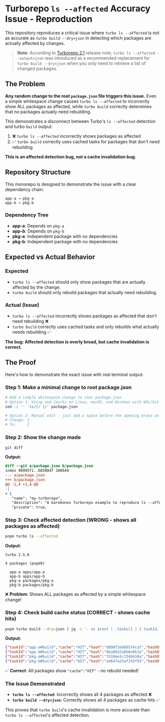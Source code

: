 # Turborepo `ls --affected` Accuracy Issue - Reproduction

This repository reproduces a critical issue where `turbo ls --affected` is not as accurate as `turbo build --dry=json` in detecting which packages are actually affected by changes.

> **Note**: According to [Turborepo 2.1](https://turborepo.com/blog/turbo-2-1-0#turbo-ls) release note, `turbo ls --affected --output=json` was introduced as a recommended replacement for `turbo build --dry=json` when you only need to retrieve a list of changed packages.

## The Problem

**Any random change to the root `package.json` file triggers this issue.** Even a simple whitespace change causes `turbo ls --affected` to incorrectly show ALL packages as affected, while `turbo build` correctly determines that no packages actually need rebuilding.

This demonstrates a disconnect between Turbo's `ls --affected` detection and turbo `build` output:

1. ❌ `turbo ls --affected` incorrectly shows packages as affected
2. ✅ `turbo build` correctly uses cached tasks for packages that don't need rebuilding

**This is an affected detection bug, not a cache invalidation bug.**

## Repository Structure

This monorepo is designed to demonstrate the issue with a clear dependency chain:

```
app-a → pkg-a
app-b → pkg-b
```

### Dependency Tree

- **app-a**: Depends on `pkg-a`
- **app-b**: Depends on `pkg-b`
- **pkg-a**: Independent package with no dependencies
- **pkg-b**: Independent package with no dependencies

## Expected vs Actual Behavior

### Expected

- `turbo ls --affected` should only show packages that are actually affected by the change.
- `turbo build` should only rebuild packages that actually need rebuilding.

### Actual (Issue)

- `turbo ls --affected` incorrectly shows packages as affected that don't need rebuilding ❌
- `turbo build` correctly uses cached tasks and only rebuilds what actually needs rebuilding ✅

**The bug: Affected detection is overly broad, but cache invalidation is correct.**

## The Proof

Here's how to demonstrate the exact issue with real terminal output:

### Step 1: Make a minimal change to root package.json

```bash
# Add a simple whitespace change to root package.json
# Option 1: Using sed (works on Linux, macOS, and Windows with WSL/Git Bash)
sed -i '' '1s/{/ {/' package.json

# Option 2: Manual edit - just add a space before the opening brace on line 1
# Change: {
# To:     {
```

### Step 2: Show the change made

```bash
git diff
```

**Output:**

```diff
diff --git a/package.json b/package.json
index 98995f1..68508df 100644
--- a/package.json
+++ b/package.json
@@ -1,4 +1,4 @@
-{
+ {
   "name": "my-turborepo",
   "description": "A barebones Turborepo example to reproduce ls --affected issue.",
   "private": true,
```

### Step 3: Check affected detection (WRONG - shows all packages as affected)

```bash
pnpm turbo ls --affected
```

**Output:**

```
turbo 2.5.6

4 packages (pnpm9)

  app-a apps/app-a
  app-b apps/app-b
  pkg-a packages/pkg-a
  pkg-b packages/pkg-b
```

❌ **Problem**: Shows ALL packages as affected by a simple whitespace change!

### Step 4: Check build cache status (CORRECT - shows cache hits)

```bash
pnpm turbo build --dry=json | jq -c '. as $root | .tasks[] | { taskId, cache: .cache.status, hash, hashOfExternalDependencies, globalHash: $root.globalCacheInputs.hashOfExternalDependencies }'
```

**Output:**

```json
{"taskId":"app-a#build","cache":"HIT","hash":"d890f3e9895f4caf","hashOfExternalDependencies":"459c029558afe716","globalHash":"9571602318428969"}
{"taskId":"app-b#build","cache":"HIT","hash":"6ba8642a6b6e0b1e","hashOfExternalDependencies":"16b6eadd7e59624e","globalHash":"9571602318428969"}
{"taskId":"pkg-a#build","cache":"HIT","hash":"fd10ee1c334b618a","hashOfExternalDependencies":"459c029558afe716","globalHash":"9571602318428969"}
{"taskId":"pkg-b#build","cache":"HIT","hash":"ad647a23af143f93","hashOfExternalDependencies":"459c029558afe716","globalHash":"9571602318428969"}
```

✅ **Correct**: All packages show `"cache":"HIT"` - no rebuild needed!

### The Issue Demonstrated

- **`turbo ls --affected`**: Incorrectly shows all 4 packages as affected ❌
- **`turbo build --dry=json`**: Correctly shows all 4 packages as cache hits ✅

This proves that `turbo build`'s cache invalidation is more accurate than `turbo ls --affected`'s affected detection.
